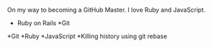 On my way to becoming a GitHub Master. I love Ruby and JavaScript.

* Ruby on Rails
*Git

*Git
*Ruby
*JavaScript
*Killing history using git rebase